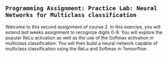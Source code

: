 ## `Programming Assignment: Practice Lab: Neural Networks for Multiclass classification`

Welcome to this second assignment of course 2.  In this exercise, you will extend last weeks assignment to recognize digits 0-9. You will explore the popular ReLu activation as well as the use of the Softmax activation in multiclass classification.  You will then build a neural network capable of multiclass classification using the ReLu and Softmax in Tensorflow. 